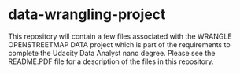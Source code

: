 # data-wrangling-project
This repository will contain a few files associated with the WRANGLE OPENSTREETMAP DATA
project which is part of the requirements to complete the Udacity Data Analyst nano degree.  Please see the README.PDF file for a description of the files in this repository.

